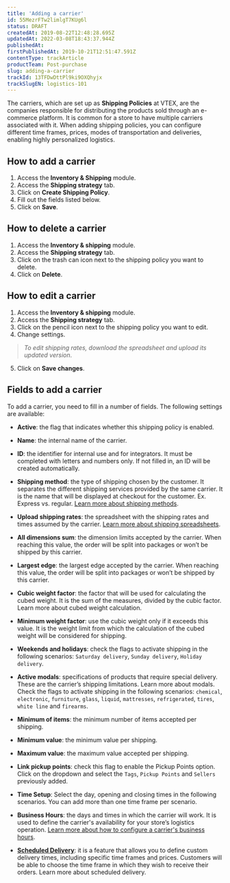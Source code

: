 ```yaml
---
title: 'Adding a carrier'
id: 55MezrFTw2limlgT7KUg6l
status: DRAFT
createdAt: 2019-08-22T12:48:28.695Z
updatedAt: 2022-03-08T18:43:37.944Z
publishedAt: 
firstPublishedAt: 2019-10-21T12:51:47.591Z
contentType: trackArticle
productTeam: Post-purchase
slug: adding-a-carrier
trackId: 13TFDwDttPl9ki9OXQhyjx
trackSlugEN: logistics-101
---
```


The carriers, which are set up as **Shipping Policies** at VTEX, are the companies responsible for distributing the products sold through an e-commerce platform. It is common for a store to have multiple carriers associated with it. When adding shipping policies, you can configure different time frames, prices, modes of transportation and deliveries, enabling highly personalized logistics.

## How to add a carrier

1. Access the __Inventory & Shipping__ module.
2. Access the __Shipping strategy__ tab.
3. Click on __Create Shipping Policy__.
4. Fill out the fields listed below.
5. Click on __Save__.

## How to delete a carrier

1. Access the __Inventory & shipping__ module.
2. Access the __Shipping strategy__ tab.
3. Click on the trash can icon next to the shipping policy you want to delete.
4. Click on __Delete__.

## How to edit a carrier

1. Access the __Inventory & shipping__ module.
2. Access the __Shipping strategy__ tab.
3. Click on the pencil icon next to the shipping policy you want to edit.
4. Change settings. 

> *To edit shipping rates, download the spreadsheet and upload its updated version*.

5. Click on __Save changes__.

## Fields to add a carrier

To add a carrier, you need to fill in a number of fields. 
The following settings are available:

- __Active__: the flag that indicates whether this shipping policy is enabled.
- __Name__: the internal name of the carrier.
- __ID__: the identifier for internal use and for integrators. It must be completed with letters and numbers only. If not filled in, an ID will be created automatically.
- __Shipping method__: the type of shipping chosen by the customer. It separates the different shipping services provided by the same carrier. It is the name that will be displayed at checkout for the customer. Ex. Express vs. regular. [Learn more about shipping methods](/en/tutorial/how-does-the-type-of-delivery-work).

- __Upload shipping rates__: the spreadsheet with the shipping rates and times assumed by the carrier. [Learn more about shipping spreadsheets](/en/tutorial/building-a-freight-spreadsheet).

- __All dimensions sum__: the dimension limits accepted by the carrier. When reaching this value, the order will be split into packages or won’t be shipped by this carrier.
- __Largest edge__: the largest edge accepted by the carrier. When reaching this value, the order will be split into packages or won’t be shipped by this carrier.
- __Cubic weight factor__: the factor that will be used for calculating the cubed weight. It is the sum of the measures, divided by the cubic factor. Learn more about cubed weight calculation.
- __Minimum weight factor__: use the cubic weight only if it exceeds this value. It is the weight limit from which the calculation of the cubed weight will be considered for shipping.

- __Weekends and holidays__: check the flags to activate shipping in the following scenarios: `Saturday delivery`, `Sunday delivery`, `Holiday delivery`.

- **Active modals**: specifications of products that require special delivery. These are the carrier’s shipping limitations. Learn more about modals. Check the flags to activate shipping in the following scenarios: `chemical`, `electronic`, `furniture`, `glass`, `liquid`, `mattresses`, `refrigerated`, `tires`, `white line` and `firearms`.

- **Minimum of items**: the minimum number of items accepted per shipping.
- **Minimum value**: the minimum value per shipping.
- **Maximum value**: the maximum value accepted per shipping.

- **Link pickup points**: check this flag to enable the Pickup Points option. Click on the dropdown and select the `Tags`, `Pickup Points` and `Sellers` previously added.

- **Time Setup**: Select the day, opening and closing times in the following scenarios. You can add more than one time frame per scenario.

- **Business Hours**: the days and times in which the carrier will work. It is used to define the carrier's availability for your store’s logistics operation. [Learn more about how to configure a carrier's business hours](https://help.vtex.com/en/tutorial/horario-de-funcionamento-das-transportadoras--2oGpbInIgdxSWUi3TZjdCS).
- **[Scheduled Delivery](https://help.vtex.com/en/tutorial/entrega-agendada--22g3HAVCGLFiU7xugShOBi)**: it is a feature that allows you to define custom delivery times, including specific time frames and prices. Customers will be able to choose the time frame in which they wish to receive their orders. Learn more about scheduled delivery.
